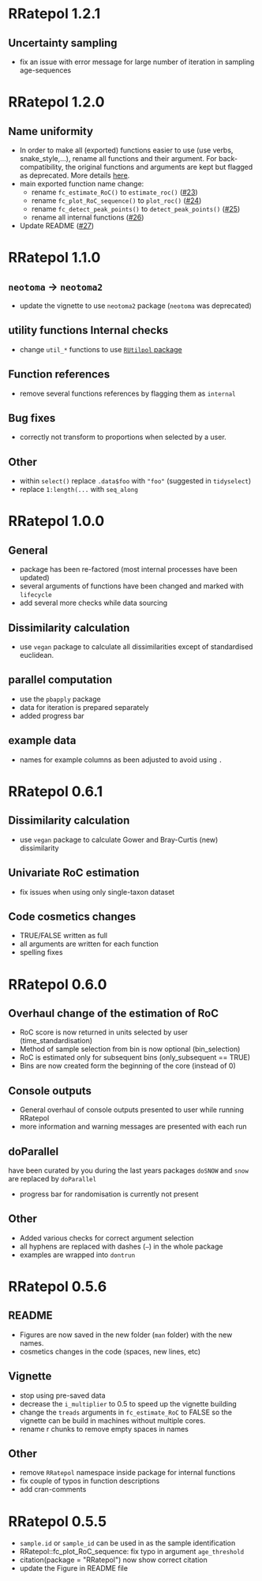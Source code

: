 # RRatepol 1.2.1

## Uncertainty sampling

- fix an issue with error message for large number of iteration in sampling age-sequences

# RRatepol 1.2.0

## Name uniformity

- In order to make all (exported) functions easier to use (use verbs, snake_style,...), rename all functions and their argument. For back-compatibility, the original functions and arguments are kept but flagged as deprecated. More details [here](https://github.com/HOPE-UIB-BIO/R-Ratepol-package/milestone/1?closed=1).
- main exported function name change:
  - rename `fc_estimate_RoC()` to `estimate_roc()` ([#23](https://github.com/HOPE-UIB-BIO/R-Ratepol-package/pull/23))
  - rename `fc_plot_RoC_sequence()` to `plot_roc()` ([#24](https://github.com/HOPE-UIB-BIO/R-Ratepol-package/pull/24))
  - rename `fc_detect_peak_points()` to `detect_peak_points()` ([#25](https://github.com/HOPE-UIB-BIO/R-Ratepol-package/pull/25))
  - rename all internal functions ([#26](https://github.com/HOPE-UIB-BIO/R-Ratepol-package/pull/26))
- Update README ([#27](https://github.com/HOPE-UIB-BIO/R-Ratepol-package/pull/27))

# RRatepol 1.1.0

## `neotoma` -> `neotoma2`

- update the vignette to use `neotoma2` package (`neotoma` was deprecated)

## utility functions  Internal checks

- change `util_*` functions to use [`RUtilpol` package](https://github.com/HOPE-UIB-BIO/R-Utilpol-package)

## Function references

- remove several functions references by flagging them as `internal`

## Bug fixes

- correctly not transform to proportions when selected by a user.

## Other

- within `select()` replace `.data$foo` with `"foo"` (suggested in `tidyselect`)
- replace `1:length(...` with `seq_along`

# RRatepol 1.0.0

## General

- package has been re-factored (most internal processes have been updated)
- several arguments of functions have been changed and marked with `lifecycle`
- add several more checks while data sourcing

## Dissimilarity calculation

- use `vegan` package to calculate all dissimilarities except of standardised euclidean.

## parallel computation

- use the `pbapply` package
- data for iteration is prepared separately
- added progress bar

## example data

- names for example columns as been adjusted to avoid using `.`

# RRatepol 0.6.1

## Dissimilarity calculation

- use `vegan` package to calculate Gower and Bray-Curtis (new) dissimilarity

## Univariate RoC estimation

- fix issues when using only single-taxon dataset

## Code cosmetics changes

- TRUE/FALSE written as full
- all arguments are written for each function
- spelling fixes

# RRatepol 0.6.0

## Overhaul change of the estimation of RoC

- RoC score is now returned in units selected by user (time_standardisation)
- Method of sample selection from bin is now optional (bin_selection)
- RoC is estimated only for subsequent bins (only_subsequent == TRUE)
- Bins are now created form the beginning of the core (instead of 0)

## Console outputs

- General overhaul of console outputs presented to user while running RRatepol
- more information and warning messages are presented with each run

## doParallel

have been curated by you during the last years packages `doSNOW` and `snow` are replaced by `doParallel`

- progress bar for randomisation is currently not present

## Other

- Added various checks for correct argument selection
- all hyphens are replaced with dashes (`–`) in the whole package
- examples are wrapped into `dontrun`

# RRatepol 0.5.6

## README

- Figures are now saved in the new folder (`man` folder) with the new names.
- cosmetics changes in the code (spaces, new lines, etc)

## Vignette

- stop using pre-saved data
- decrease the `i_multiplier` to 0.5 to speed up the vignette building
- change the `treads` arguments in `fc_estimate_RoC` to FALSE so the vignette can be build in machines without multiple cores.
- rename r chunks to remove empty spaces in names

## Other

- remove `RRatepol` namespace inside package for internal functions
- fix couple of typos in function descriptions
- add cran-comments

# RRatepol 0.5.5

- `sample.id` or `sample_id` can be used in as the sample identification
- RRatepol::fc_plot_RoC_sequence: fix typo in argument `age_threshold`
- citation(package = "RRatepol") now show correct citation
- update the Figure in README file
